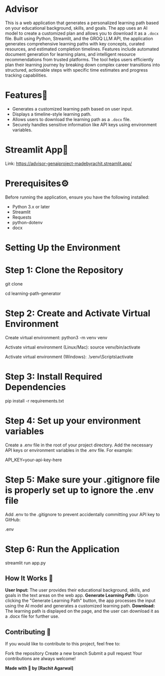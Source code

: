 # Advisor

This is a web application that generates a personalized learning path based on your educational background, skills, and goals. The app uses an AI model to create a customized plan and allows you to download it as a `.docx` file. Built using Python, Streamlit, and the GROQ LLM API, the application generates comprehensive learning paths with key concepts, curated resources, and estimated completion timelines. Features include automated document generation for learning plans, and intelligent resource recommendations from trusted platforms. The tool helps users efficiently plan their learning journey by breaking down complex career transitions into structured, actionable steps with specific time estimates and progress tracking capabilities.

# Features🌟
- Generates a customized learning path based on user input.
- Displays a timeline-style learning path.
- Allows users to download the learning path as a `.docx` file.
- Securely handles sensitive information like API keys using environment variables.

# Streamlit App🔗
Link: https://advisor-genaiproject-madebyrachit.streamlit.app/

# Prerequisites⚙️

Before running the application, ensure you have the following installed:
- Python 3.x or later
- Streamlit
- Requests
- python-dotenv
- docx

# Setting Up the Environment 
# Step 1: Clone the Repository
git clone 

cd learning-path-generator

# Step 2: Create and Activate Virtual Environment
Create virtual environment:
python3 -m venv venv

Activate virtual environment (Linux/Mac):
source venv/bin/activate

Activate virtual environment (Windows):
.\venv\Scripts\activate

# Step 3: Install Required Dependencies
pip install -r requirements.txt

# Step 4: Set up your environment variables
Create a .env file in the root of your project directory.
Add the necessary API keys or environment variables in the .env file. For example:

API_KEY=your-api-key-here


# Step 5: Make sure your .gitignore file is properly set up to ignore the .env file
Add .env to the .gitignore to prevent accidentally committing your API key to GitHub:

.env

# Step 6: Run the Application
streamlit run app.py

## How It Works 🤖
**User Input:** The user provides their educational background, skills, and goals in the text areas on the web app.
**Generate Learning Path:** Upon clicking the "Generate Learning Path" button, the app processes the input using the AI model and generates a customized learning path.
**Download:** The learning path is displayed on the page, and the user can download it as a .docx file for further use.

## Contributing 🤝
If you would like to contribute to this project, feel free to:

Fork the repository
Create a new branch
Submit a pull request
Your contributions are always welcome!

**Made with 💙 by [Rachit Agarwal]**
